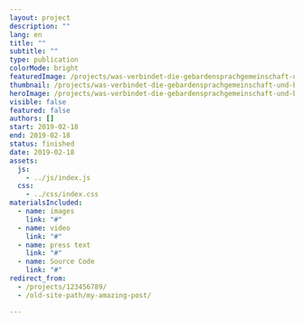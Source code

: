 ```yaml
---
layout: project
description: ""
lang: en
title: ""
subtitle: ""
type: publication
colorMode: bright
featuredImage: /projects/was-verbindet-die-gebardensprachgemeinschaft-und-barrierefreiheit/images/featured.jpg
thumbnail: /projects/was-verbindet-die-gebardensprachgemeinschaft-und-barrierefreiheit/images/thumbnail.jpg
heroImage: /projects/was-verbindet-die-gebardensprachgemeinschaft-und-barrierefreiheit/images/hero.jpg
visible: false
featured: false
authors: []
start: 2019-02-18
end: 2019-02-18
status: finished
date: 2019-02-18
assets:
  js:
    - ../js/index.js
  css:
    - ../css/index.css
materialsIncluded:
  - name: images
    link: "#"
  - name: video
    link: "#"
  - name: press text
    link: "#"
  - name: Source Code
    link: "#"
redirect_from:
  - /projects/123456789/
  - /old-site-path/my-amazing-post/

---
```

